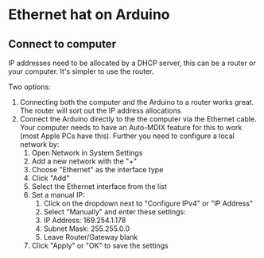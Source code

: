 # Ethernet hat on Arduino

## Connect to computer

IP addresses need to be allocated by a DHCP server, this can be a router or your computer. It's simpler to use the router.

Two options:
1. Connecting both the computer and the Arduino to a router works great. The router will sort out the IP address allocations
2. Connect the Arduino directly to the the computer via the Ethernet cable. Your computer needs to have an Auto-MDIX feature for this to work (most Apple PCs have this). Further you  need to configure a local network by:
   1. Open Network in System Settings
   2. Add a new network with the "+" 
   3. Choose "Ethernet" as the interface type
   4. Click "Add"
   5. Select the Ethernet interface from the list
   6. Set a manual IP:
      1. Click on the dropdown next to "Configure IPv4" or "IP Address"
      2. Select "Manually" and enter these settings:
      3. IP Address: 169.254.1.178
      4. Subnet Mask: 255.255.0.0
      5. Leave Router/Gateway blank
   7.  Click "Apply" or "OK" to save the settings